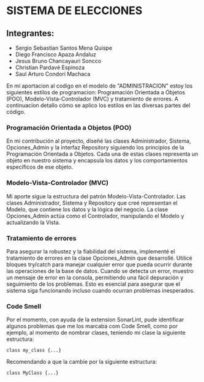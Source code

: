 # SISTEMA DE ELECCIONES

## Integrantes:

- Sergio Sebastian Santos Mena Quispe
- Diego Francisco Apaza Andaluz
- Jesus Bruno Chancayauri Soncco
- Christian Pardavé Espinoza
- Saul Arturo Condori Machaca


En mi aportacion al codigo en el modelo de "ADMINISTRACION" estoy los siguientes estilos de programacion: Programación Orientada a Objetos (POO), Modelo-Vista-Controlador (MVC) y tratamiento de errores. A continuacion detallo cómo se aplico los estilos en las diversas partes del código.

### Programación Orientada a Objetos (POO)

En mi contribución al proyecto, diseñé las clases Administrador, Sistema, Opciones_Admin y la interfaz Repository siguiendo los principios de la Programación Orientada a Objetos. Cada una de estas clases representa un objeto en nuestro sistema y encapsula los datos y los comportamientos específicos de ese objeto.

### Modelo-Vista-Controlador (MVC)

Mi aporte sigue la estructura del patrón Modelo-Vista-Controlador. Las clases Administrador, Sistema y Repository que creé representan el Modelo, que contiene los datos y la lógica del negocio. La clase Opciones_Admin actúa como el Controlador, manipulando el Modelo y actualizando la Vista.

### Tratamiento de errores

Para asegurar la robustez y la fiabilidad del sistema, implementé el tratamiento de errores en la clase Opciones_Admin que desarrollé. Utilicé bloques try/catch para manejar cualquier error que pueda ocurrir durante las operaciones de la base de datos. Cuando se detecta un error, muestro un mensaje de error en la consola, permitiendo una fácil depuración y seguimiento de los problemas. Esto es esencial para asegurar que el sistema siga funcionando incluso cuando ocurran problemas inesperados.

### Code Smell

Por el momento, con ayuda de la extension SonarLint, pude identificar algunos problemas que me los marcaba com Code Smell, como por ejemplo, al momento de nombrar clases, teniendo mi clase la siguiente estructura:
```
class my_class {...}
```
Recomendando a que la cambie por la siguiente estructura:
```
class MyClass {...}
```

